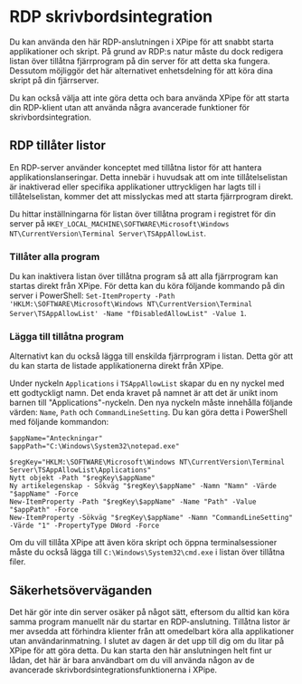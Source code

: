 # RDP skrivbordsintegration

Du kan använda den här RDP-anslutningen i XPipe för att snabbt starta applikationer och skript. På grund av RDP:s natur måste du dock redigera listan över tillåtna fjärrprogram på din server för att detta ska fungera. Dessutom möjliggör det här alternativet enhetsdelning för att köra dina skript på din fjärrserver.

Du kan också välja att inte göra detta och bara använda XPipe för att starta din RDP-klient utan att använda några avancerade funktioner för skrivbordsintegration.

## RDP tillåter listor

En RDP-server använder konceptet med tillåtna listor för att hantera applikationslanseringar. Detta innebär i huvudsak att om inte tillåtelselistan är inaktiverad eller specifika applikationer uttryckligen har lagts till i tillåtelselistan, kommer det att misslyckas med att starta fjärrprogram direkt.

Du hittar inställningarna för listan över tillåtna program i registret för din server på `HKEY_LOCAL_MACHINE\SOFTWARE\Microsoft\Windows NT\CurrentVersion\Terminal Server\TSAppAllowList`.

### Tillåter alla program

Du kan inaktivera listan över tillåtna program så att alla fjärrprogram kan startas direkt från XPipe. För detta kan du köra följande kommando på din server i PowerShell: `Set-ItemProperty -Path 'HKLM:\SOFTWARE\Microsoft\Windows NT\CurrentVersion\Terminal Server\TSAppAllowList' -Name "fDisabledAllowList" -Value 1`.

### Lägga till tillåtna program

Alternativt kan du också lägga till enskilda fjärrprogram i listan. Detta gör att du kan starta de listade applikationerna direkt från XPipe.

Under nyckeln `Applications` i `TSAppAllowList` skapar du en ny nyckel med ett godtyckligt namn. Det enda kravet på namnet är att det är unikt inom barnen till "Applications"-nyckeln. Den nya nyckeln måste innehålla följande värden: `Name`, `Path` och `CommandLineSetting`. Du kan göra detta i PowerShell med följande kommandon:

```
$appName="Anteckningar"
$appPath="C:\Windows\System32\notepad.exe"

$regKey="HKLM:\SOFTWARE\Microsoft\Windows NT\CurrentVersion\Terminal Server\TSAppAllowList\Applications"
Nytt objekt -Path "$regKey\$appName"
Ny artikelegenskap - Sökväg "$regKey\$appName" -Namn "Namn" -Värde "$appName" -Force
New-ItemProperty -Path "$regKey\$appName" -Name "Path" -Value "$appPath" -Force
New-ItemProperty -Sökväg "$regKey\$appName" -Namn "CommandLineSetting" -Värde "1" -PropertyType DWord -Force
```

Om du vill tillåta XPipe att även köra skript och öppna terminalsessioner måste du också lägga till `C:\Windows\System32\cmd.exe` i listan över tillåtna filer.

## Säkerhetsöverväganden

Det här gör inte din server osäker på något sätt, eftersom du alltid kan köra samma program manuellt när du startar en RDP-anslutning. Tillåtna listor är mer avsedda att förhindra klienter från att omedelbart köra alla applikationer utan användarinmatning. I slutet av dagen är det upp till dig om du litar på XPipe för att göra detta. Du kan starta den här anslutningen helt fint ur lådan, det här är bara användbart om du vill använda någon av de avancerade skrivbordsintegrationsfunktionerna i XPipe.
